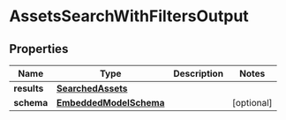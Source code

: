 
# AssetsSearchWithFiltersOutput

## Properties
Name | Type | Description | Notes
------------ | ------------- | ------------- | -------------
**results** | [**SearchedAssets**](SearchedAssets.md) |  | 
**schema** | [**EmbeddedModelSchema**](EmbeddedModelSchema.md) |  |  [optional]



